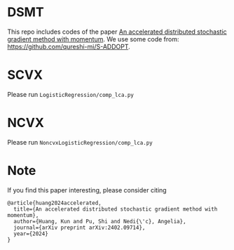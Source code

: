 # DSMT

This repo includes codes of the paper [An accelerated distributed stochastic gradient method with momentum](https://arxiv.org/abs/2402.09714). We use some code from: https://github.com/qureshi-mi/S-ADDOPT.


# SCVX

Please run `LogisticRegression/comp_lca.py`

# NCVX

Please run `NoncvxLogisticRegression/comp_lca.py`

# Note 

If you find this paper interesting, please consider citing 
```
@article{huang2024accelerated,
  title={An accelerated distributed stochastic gradient method with momentum},
  author={Huang, Kun and Pu, Shi and Nedi{\'c}, Angelia},
  journal={arXiv preprint arXiv:2402.09714},
  year={2024}
}
```
